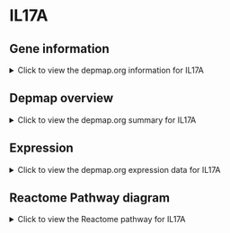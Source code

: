 <h1>IL17A</h1>

<h2>Gene information</h2>
<details>
  <summary>Click to view the depmap.org information for IL17A</summary>
  <p><a href="https://depmap.org/portal/gene/IL17A?tab=about" target="_BLANK">Open page in a new tab...</a></p>
  <iframe src="https://depmap.org/portal/gene/IL17A?tab=about" style="border:none;width:100%;height:800px"></iframe>
</details>

<h2>Depmap overview</h2>
<details>
  <summary>Click to view the depmap.org summary for IL17A</summary>
  <p><a href="https://depmap.org/portal/gene/IL17A?tab=overview" target="_BLANK">Open page in a new tab...</a></p>
  <iframe src="https://depmap.org/portal/gene/IL17A?tab=overview" style="border:none;width:100%;height:800px"></iframe>
</details>

<h2>Expression</h2>
<details>
  <summary>Click to view the depmap.org expression data for IL17A</summary>
  <p><a href="https://depmap.org/portal/gene/IL17A?tab=characterization" target="_BLANK">Open page in a new tab...</a></p>
  <iframe src="https://depmap.org/portal/gene/IL17A?tab=characterization" style="border:none;width:100%;height:800px"></iframe>
</details>



<h2>Reactome Pathway diagram</h2>
<details>
  <summary>Click to view the Reactome pathway for IL17A</summary>
  <p><a href="https://reactome.org/PathwayBrowser/#/R-HSA-6785807" target="_BLANK">Open page in a new tab...</a></p>
  <p>Interleukin-4 and Interleukin-13 signaling</p>
<iframe src="https://reactome.org/PathwayBrowser/#/R-HSA-6785807" style="border:none;width:100%;height:800px"></iframe>
</details>



